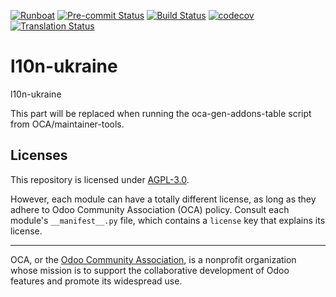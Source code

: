 
[![Runboat](https://img.shields.io/badge/runboat-Try%20me-875A7B.png)](https://runboat.odoo-community.org/builds?repo=OCA/l10n-ukraine&target_branch=18.0)
[![Pre-commit Status](https://github.com/OCA/l10n-ukraine/actions/workflows/pre-commit.yml/badge.svg?branch=18.0)](https://github.com/OCA/l10n-ukraine/actions/workflows/pre-commit.yml?query=branch%3A18.0)
[![Build Status](https://github.com/OCA/l10n-ukraine/actions/workflows/test.yml/badge.svg?branch=18.0)](https://github.com/OCA/l10n-ukraine/actions/workflows/test.yml?query=branch%3A18.0)
[![codecov](https://codecov.io/gh/OCA/l10n-ukraine/branch/18.0/graph/badge.svg)](https://codecov.io/gh/OCA/l10n-ukraine)
[![Translation Status](https://translation.odoo-community.org/widgets/l10n-ukraine-18-0/-/svg-badge.svg)](https://translation.odoo-community.org/engage/l10n-ukraine-18-0/?utm_source=widget)

<!-- /!\ do not modify above this line -->

# l10n-ukraine

l10n-ukraine

<!-- /!\ do not modify below this line -->

<!-- prettier-ignore-start -->

[//]: # (addons)

This part will be replaced when running the oca-gen-addons-table script from OCA/maintainer-tools.

[//]: # (end addons)

<!-- prettier-ignore-end -->

## Licenses

This repository is licensed under [AGPL-3.0](LICENSE).

However, each module can have a totally different license, as long as they adhere to Odoo Community Association (OCA)
policy. Consult each module's `__manifest__.py` file, which contains a `license` key
that explains its license.

----
OCA, or the [Odoo Community Association](http://odoo-community.org/), is a nonprofit
organization whose mission is to support the collaborative development of Odoo features
and promote its widespread use.
